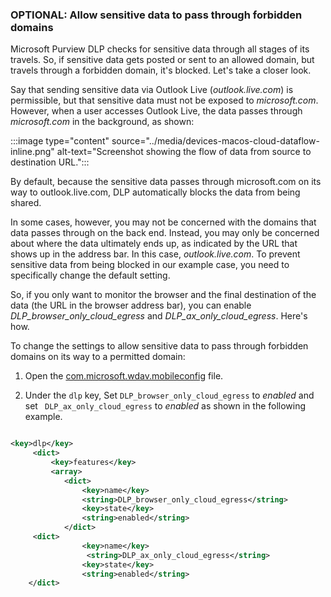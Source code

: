 ### OPTIONAL: Allow sensitive data to pass through forbidden domains

Microsoft Purview DLP checks for sensitive data through all stages of its travels. So, if sensitive data gets posted or sent to an allowed domain, but travels through a forbidden domain, it's blocked. Let's take a closer look.

Say that sending sensitive data via Outlook Live (*outlook.live.com*) is permissible, but that sensitive data must not be exposed to *microsoft.com*. However, when a user accesses Outlook Live, the data passes through *microsoft.com* in the background, as shown:

:::image type="content" source="../media/devices-macos-cloud-dataflow-inline.png" alt-text="Screenshot showing the flow of data from source to destination URL.":::

By default, because the sensitive data passes through microsoft.com on its way to outlook.live.com, DLP automatically blocks the data from being shared.

In some cases, however, you may not be concerned with the domains that data passes through on the back end. Instead, you may only be concerned about where the data ultimately ends up, as indicated by the URL that shows up in the address bar. In this case, *outlook.live.com*. To prevent sensitive data from being blocked in our example case, you need to specifically change the default setting.

So, if you only want to monitor the browser and the final destination of the data (the URL in the browser address bar), you can enable *DLP_browser_only_cloud_egress* and *DLP_ax_only_cloud_egress*. Here's how.

To change the settings to allow sensitive data to pass through forbidden domains on its way to a permitted domain:

1. Open the [com.microsoft.wdav.mobileconfig](https://github.com/microsoft/mdatp-xplat/blob/master/macos/settings/data_loss_prevention/cloud_egress/com.microsoft.wdav.mobileconfig) file.

2. Under the `dlp` key, Set `DLP_browser_only_cloud_egress` to *enabled* and set ` DLP_ax_only_cloud_egress` to *enabled* as shown in the following example.


```xml

<key>dlp</key>
     <dict>
         <key>features</key>
         <array>
            <dict>
                <key>name</key>
                <string>DLP_browser_only_cloud_egress</string>
                <key>state</key>
                <string>enabled</string>
            </dict>
     <dict>
                <key>name</key>
                 <string>DLP_ax_only_cloud_egress</string>
                <key>state</key>
                <string>enabled</string>
    </dict>

```